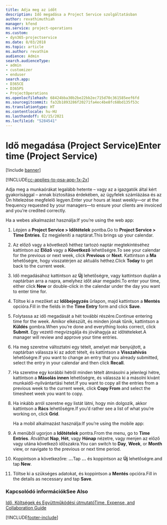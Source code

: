 ```yaml
---
title: Adja meg az időt
description: Idő megadása a Project Service szolgáltatásban
author: revathimuthiah
manager: kfend
ms.service: project-operations
ms.custom:
- dyn365-projectservice
ms.date: 8/03/2018
ms.topic: article
ms.author: revathim
audience: Admin
search.audienceType:
- admin
- customizer
- enduser
search.app:
- D365CE
- D365PS
- ProjectOperations
ms.openlocfilehash: 68424bba30b2be22bb2ec715d70c361585eef6fd
ms.sourcegitcommit: fa32b1893286f20271fa4ec4be8fc68bd135f53c
ms.translationtype: HT
ms.contentlocale: hu-HU
ms.lasthandoff: 02/15/2021
ms.locfileid: "5284541"
---
```

# <a name="enter-time-project-service"></a><span data-ttu-id="8de31-103">Idő megadása (Project Service)</span><span class="sxs-lookup"><span data-stu-id="8de31-103">Enter time (Project Service)</span></span>

[!include [banner](../includes/psa-now-project-operations.md)]

[!INCLUDE[cc-applies-to-psa-app-1x-2x](../includes/cc-applies-to-psa-app-1x-2x.md)]

<span data-ttu-id="8de31-104">Adja meg a munkaórákat legalább hetente – vagy az a igazgatók által kért gyakorisággal – annak biztosítása érdekében, az ügyfelek számlázása és az Ön hitelezése megfelelő legyen.</span><span class="sxs-lookup"><span data-stu-id="8de31-104">Enter your hours at least weekly—or at the frequency requested by your managers—to ensure your clients are invoiced and you’re credited correctly.</span></span>  
  
 <span data-ttu-id="8de31-105">Ha a webes alkalmazást használja:</span><span class="sxs-lookup"><span data-stu-id="8de31-105">If you’re using the web app:</span></span>  
  
1. <span data-ttu-id="8de31-106">Lépjen a **Project Service > Időtételek** pontba.</span><span class="sxs-lookup"><span data-stu-id="8de31-106">Go to **Project Service > Time Entries**.</span></span> <span data-ttu-id="8de31-107">Ez megjeleníti a naptárat.</span><span class="sxs-lookup"><span data-stu-id="8de31-107">This brings up your calendar.</span></span>  
  
2. <span data-ttu-id="8de31-108">Az előző vagy a következő héthez tartozó naptár megtekintéséhez kattintson az **Előző** vagy a **Következő** lehetőségre.</span><span class="sxs-lookup"><span data-stu-id="8de31-108">To see your calendar for the previous or next week, click **Previous** or **Next**.</span></span> <span data-ttu-id="8de31-109">Kattintson a **Ma** lehetőségre, hogy visszatérjen az aktuális héthez.</span><span class="sxs-lookup"><span data-stu-id="8de31-109">Click **Today** to get back to the current week.</span></span>  
  
3. <span data-ttu-id="8de31-110">Idő megadásához kattintson az **Új** lehetőségre, vagy kattintson duplán a naptárban arra a napra, amelyhez időt akar megadni.</span><span class="sxs-lookup"><span data-stu-id="8de31-110">To enter your time, either click **New** or double-click in the calendar under the day you want to enter time for.</span></span>  
  
4. <span data-ttu-id="8de31-111">Töltse ki a mezőket az **Időbejegyzés** űrlapon, majd kattintson a **Mentés** opcióra.</span><span class="sxs-lookup"><span data-stu-id="8de31-111">Fill in the fields in the **Time Entry** form and click **Save**.</span></span>  
  
5. <span data-ttu-id="8de31-112">Folytassa az idő megadását a hét további részére.</span><span class="sxs-lookup"><span data-stu-id="8de31-112">Continue entering time for the week.</span></span> <span data-ttu-id="8de31-113">Amikor elkészült, és minden jónak tűnik, kattintson a **Küldés** gombra.</span><span class="sxs-lookup"><span data-stu-id="8de31-113">When you’re done and everything looks correct, click **Submit**.</span></span> <span data-ttu-id="8de31-114">Egy vezető megvizsgálja és jóváhagyja az időtételeket.</span><span class="sxs-lookup"><span data-stu-id="8de31-114">A manager will review and approve your time entries.</span></span>  
  
6. <span data-ttu-id="8de31-115">Ha meg szeretne változtatni egy tételt, amelyet már benyújtott, a naptárban válassza ki az adott tételt, és kattintson a **Visszahívás** lehetőségre.</span><span class="sxs-lookup"><span data-stu-id="8de31-115">If you want to change an entry that you already submitted, select the entry in your calendar and then click **Recall**.</span></span>  
  
7. <span data-ttu-id="8de31-116">Ha szeretne egy korábbi hétről minden tételt átmásolni a jelenlegi hétre, kattintson a **Másolás innen** lehetőségre, és válassza ki a másolni kívánt munkaidő-nyilvántartási hetet.</span><span class="sxs-lookup"><span data-stu-id="8de31-116">If you want to copy all the entries from a previous week to the current week, click **Copy From** and select the timesheet week you want to copy.</span></span>  
  
8. <span data-ttu-id="8de31-117">Ha inkább arról szeretne egy listát látni, hogy min dolgozik, akkor kattintson a **Rács** lehetőségre.</span><span class="sxs-lookup"><span data-stu-id="8de31-117">If you’d rather see a list of what you’re working on, click **Grid**.</span></span>  
  
   <span data-ttu-id="8de31-118">Ha a mobil alkalmazást használja:</span><span class="sxs-lookup"><span data-stu-id="8de31-118">If you’re using the mobile app:</span></span>  
  
9. <span data-ttu-id="8de31-119">A menüből ugorjon a **Időtételek** pontra.</span><span class="sxs-lookup"><span data-stu-id="8de31-119">From the menu, go to **Time Entries**.</span></span>     <span data-ttu-id="8de31-120">Átválthat **Nap**, **Hét**, vagy **Hónap** nézetre, vagy menjen az előző vagy utána következő időszakra.</span><span class="sxs-lookup"><span data-stu-id="8de31-120">You can switch to **Day**, **Week**, or **Month** view, or navigate to the previous or next time period.</span></span>  
  
10. <span data-ttu-id="8de31-121">Koppintson a következőre: **…**</span><span class="sxs-lookup"><span data-stu-id="8de31-121">Tap **…**</span></span> <span data-ttu-id="8de31-122">és koppintson az **Új** lehetőségre.</span><span class="sxs-lookup"><span data-stu-id="8de31-122">and tap **New**.</span></span>  
  
11. <span data-ttu-id="8de31-123">Töltse ki a szükséges adatokat, és koppintson a **Mentés** opcióra.</span><span class="sxs-lookup"><span data-stu-id="8de31-123">Fill in the details as necessary and tap **Save**.</span></span>  
  
### <a name="see-also"></a><span data-ttu-id="8de31-124">Kapcsolódó információk</span><span class="sxs-lookup"><span data-stu-id="8de31-124">See Also</span></span>  
 [<span data-ttu-id="8de31-125">Idő, Költségek és Együttműködési útmutató</span><span class="sxs-lookup"><span data-stu-id="8de31-125">Time, Expense, and Collaboration Guide</span></span>](../psa/time-expense-collaboration-guide.md)


[!INCLUDE[footer-include](../includes/footer-banner.md)]